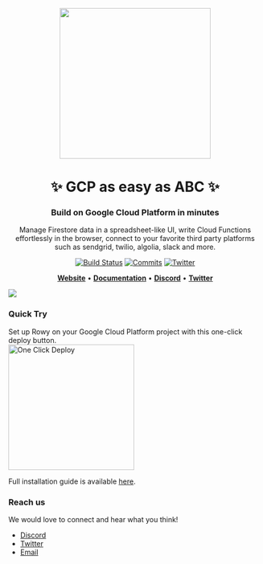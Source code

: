 <p align="center">
<img width="300" src="https://user-images.githubusercontent.com/307298/134677649-835fc689-8132-4108-bf97-8a051e3e1a23.png"/>
</p>

<h1 align="center">
✨ GCP as easy as ABC ✨ <br>
</h1>
<h3 align="center">
Build on Google Cloud Platform in minutes
</h3>
<p align="center">
Manage Firestore data in a spreadsheet-like UI, write Cloud Functions effortlessly in the browser, connect to your favorite third party platforms such as sendgrid, twilio, algolia, slack and more. 
</p>

<div align="center">
    
[![Build Status](https://badgen.net/github/license/RowyIO/rowy)](https://github.com/RowyIO/rowy/blob/rc/LICENSE) 
[![Commits](https://badgen.net/github/last-commit/RowyIO/rowy/rc)](https://github.com/RowyIO/rowy/commits/rc)
[![Twitter](https://img.shields.io/twitter/url/https/twitter.com/RowyIO.svg?style=social&label=Follow%20%40RowyIO)](https://twitter.com/RowyIO)
    
</div>

<p align="center">
    <a href="http://www.rowy.io"><b>Website</b></a> •
    <a href="http://docs.rowy.io"><b>Documentation</b></a> •
    <a href="https://discord.gg/B8yAD5PDX4"><b>Discord</b></a> • 
    <a href="https://twitter.com/RowyIO"><b>Twitter</b></a>
</p> 

<img src="https://firebasestorage.googleapis.com/v0/b/rowyio.appspot.com/o/publicDemo%2FRowy%20Website%20Video%20GIF%20Small.gif?alt=media&token=3f699a8f-c1f2-4046-8ed5-e4ff66947cd8" />

### Quick Try

<p>Set up Rowy on your Google Cloud Platform project with this one-click deploy button.<br/>
<a href="https://deploy.cloud.run/?git_repo=https://github.com/rowyio/rowyRun.git" target="_blank">
<img src="https://storage.googleapis.com/cloudrun/button.png" alt="One Click Deploy"
title="One Click Deploy" width="250" /></a>
</p>

Full installation guide is available [here](https://docs.rowy.io/install).

### Reach us

We would love to connect and hear what you think!

- [Discord](https://discord.gg/B8yAD5PDX4)
- [Twitter](https://twitter.com/rowyio)
- [Email](mailto:rowy.io)
